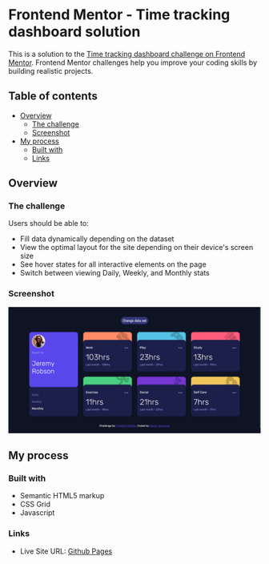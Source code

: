 # Frontend Mentor - Time tracking dashboard solution

This is a solution to the [Time tracking dashboard challenge on Frontend Mentor](https://www.frontendmentor.io/challenges/time-tracking-dashboard-UIQ7167Jw). Frontend Mentor challenges help you improve your coding skills by building realistic projects.

## Table of contents

- [Overview](#overview)
  - [The challenge](#the-challenge)
  - [Screenshot](#screenshot)
- [My process](#my-process)
  - [Built with](#built-with)
  - [Links](#links)

## Overview

### The challenge

Users should be able to:

- Fill data dynamically depending on the dataset
- View the optimal layout for the site depending on their device's screen size
- See hover states for all interactive elements on the page
- Switch between viewing Daily, Weekly, and Monthly stats

### Screenshot

![](./images/screenshot.png)

## My process

### Built with

- Semantic HTML5 markup
- CSS Grid
- Javascript

### Links

- Live Site URL: [Github Pages](https://cvenencia.github.io/time-tracking-dashboard-main/)